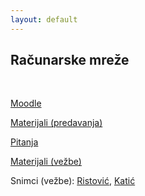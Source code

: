 ```yaml
---
layout: default
---
```


## Računarske mreže

<br>

[Moodle](https://elearning.rcub.bg.ac.rs/moodle/course/view.php?id=1558)

[Materijali (predavanja)](../materials/active/RM/)

[Pitanja](https://siwiki.rs/w/index.php?title=Рачунарске_мреже_1/Питања&oldid=6412#Pitanje_1)

[Materijali (vežbe)](https://github.com/milanmitreski/racunarske-mreze-i)

Snimci (vežbe): [Ristović](https://www.youtube.com/playlist?list=PLOGAKiQpHThNuKZi77U8JBozbNkyZ_Ag1), [Katić](https://tubedu.org/w/p/pptG18y3LxhQumKmuTovDP?playlistPosition=1)
